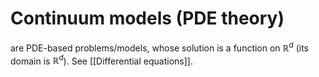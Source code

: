 # Continuum models (PDE theory)

are PDE-based problems/models, whose solution is a function on $\mathbb{R}^d$ (its domain is $\mathbb{R}^d$). See [[Differential equations]].

